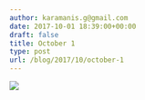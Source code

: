 ```yaml
---
author: karamanis.g@gmail.com
date: 2017-10-01 18:39:00+00:00
draft: false
title: October 1
type: post
url: /blog/2017/10/october-1
---
```




  
   ![](https://images.squarespace-cdn.com/content/v1/4f3f61bae4b063b909445965/1506876473933-9YQ7CUBIU70N1AOD3CEU/ke17ZwdGBToddI8pDm48kJUlZr2Ql5GtSKWrQpjur5t7gQa3H78H3Y0txjaiv_0fDoOvxcdMmMKkDsyUqMSsMWxHk725yiiHCCLfrh8O1z5QPOohDIaIeljMHgDF5CVlOqpeNLcJ80NK65_fV7S1UfNdxJhjhuaNor070w_QAc94zjGLGXCa1tSmDVMXf8RUVhMJRmnnhuU1v2M8fLFyJw/IMG_2364.jpg?format=original)

  


